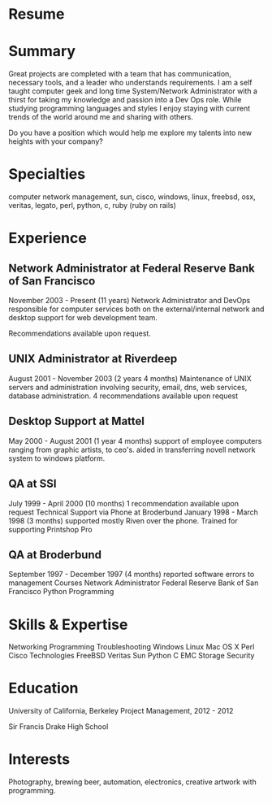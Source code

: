 # Resume

# Summary

Great projects are completed with a team that has communication, necessary tools, and a leader who understands requirements. I am a self taught computer geek and long time System/Network Administrator with a thirst for taking my knowledge and passion into a Dev Ops role. While studying programming languages and styles I enjoy staying with current trends of the world around me and sharing with others.

Do you have a position which would help me explore my talents into new heights with your company?

# Specialties

computer network management, sun, cisco, windows, linux, freebsd, osx, veritas, legato, perl, python, c, ruby (ruby on rails)

# Experience

## Network Administrator at Federal Reserve Bank of San Francisco

November 2003 - Present (11 years)
Network Administrator and DevOps responsible for computer services both on the external/internal network and desktop support for web development team.

Recommendations available upon request.

## UNIX Administrator at Riverdeep

August 2001 - November 2003 (2 years 4 months)
Maintenance of UNIX servers and administration involving security, email, dns, web services, database administration.
4 recommendations available upon request

## Desktop Support at Mattel

May 2000 - August 2001 (1 year 4 months)
support of employee computers ranging from graphic artists, to ceo's.
aided in transferring novell network system to windows platform.

## QA at SSI

July 1999 - April 2000 (10 months)
1 recommendation available upon request
Technical Support via Phone at Broderbund
January 1998 - March 1998 (3 months)
supported mostly Riven over the phone. Trained for supporting Printshop Pro

## QA at Broderbund

September 1997 - December 1997 (4 months) reported software errors to management
Courses
Network Administrator
Federal Reserve Bank of San Francisco Python Programming

# Skills & Expertise

Networking Programming Troubleshooting Windows
Linux
Mac OS X
Perl
Cisco Technologies FreeBSD
Veritas
Sun
Python
C
EMC Storage Security

# Education

University of California, Berkeley
Project Management, 2012 - 2012

Sir Francis Drake High School

# Interests

Photography, brewing beer, automation, electronics, creative artwork with programming.